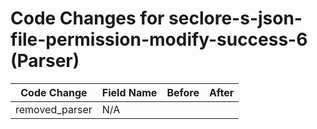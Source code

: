 # Code Changes for seclore-s-json-file-permission-modify-success-6 (Parser)

| Code Change | Field Name | Before | After |
|-------------|------------|--------|-------|
| removed_parser | N/A |  |  |